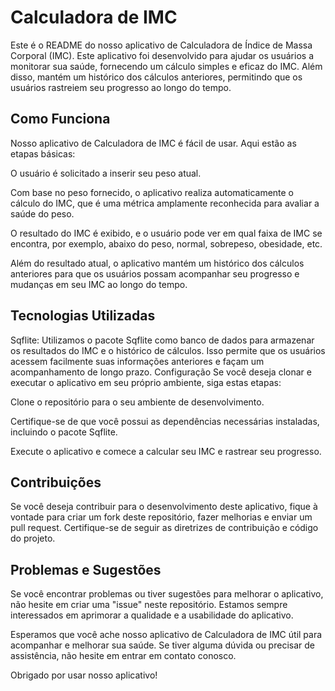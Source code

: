 # Calculadora de IMC
Este é o README do nosso aplicativo de Calculadora de Índice de Massa Corporal (IMC). Este aplicativo foi desenvolvido para ajudar os usuários a monitorar sua saúde, fornecendo um cálculo simples e eficaz do IMC. Além disso, mantém um histórico dos cálculos anteriores, permitindo que os usuários rastreiem seu progresso ao longo do tempo.

## Como Funciona
Nosso aplicativo de Calculadora de IMC é fácil de usar. Aqui estão as etapas básicas:

O usuário é solicitado a inserir seu peso atual.

Com base no peso fornecido, o aplicativo realiza automaticamente o cálculo do IMC, que é uma métrica amplamente reconhecida para avaliar a saúde do peso.

O resultado do IMC é exibido, e o usuário pode ver em qual faixa de IMC se encontra, por exemplo, abaixo do peso, normal, sobrepeso, obesidade, etc.

Além do resultado atual, o aplicativo mantém um histórico dos cálculos anteriores para que os usuários possam acompanhar seu progresso e mudanças em seu IMC ao longo do tempo.

## Tecnologias Utilizadas
Sqflite: Utilizamos o pacote Sqflite como banco de dados para armazenar os resultados do IMC e o histórico de cálculos. Isso permite que os usuários acessem facilmente suas informações anteriores e façam um acompanhamento de longo prazo.
Configuração
Se você deseja clonar e executar o aplicativo em seu próprio ambiente, siga estas etapas:

Clone o repositório para o seu ambiente de desenvolvimento.

Certifique-se de que você possui as dependências necessárias instaladas, incluindo o pacote Sqflite.

Execute o aplicativo e comece a calcular seu IMC e rastrear seu progresso.

## Contribuições
Se você deseja contribuir para o desenvolvimento deste aplicativo, fique à vontade para criar um fork deste repositório, fazer melhorias e enviar um pull request. Certifique-se de seguir as diretrizes de contribuição e código do projeto.

## Problemas e Sugestões
Se você encontrar problemas ou tiver sugestões para melhorar o aplicativo, não hesite em criar uma "issue" neste repositório. Estamos sempre interessados em aprimorar a qualidade e a usabilidade do aplicativo.

Esperamos que você ache nosso aplicativo de Calculadora de IMC útil para acompanhar e melhorar sua saúde. Se tiver alguma dúvida ou precisar de assistência, não hesite em entrar em contato conosco.

Obrigado por usar nosso aplicativo!
